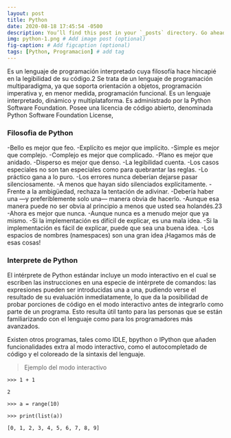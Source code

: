 ```yaml
---
layout: post
title: Python
date: 2020-08-18 17:45:54 -0500
description: You’ll find this post in your `_posts` directory. Go ahead and edit it and re-build the site to see your changes. # Add post description (optional)
img: python-1.png # Add image post (optional)
fig-caption: # Add figcaption (optional)
tags: [Python, Programacion] # add tag
---
```


Es un lenguaje de programación interpretado cuya filosofía hace hincapié en la legibilidad de su código.2​ Se trata de un lenguaje de programación multiparadigma, ya que soporta orientación a objetos, programación imperativa y, en menor medida, programación funcional. Es un lenguaje interpretado, dinámico y multiplataforma.
Es administrado por la Python Software Foundation. Posee una licencia de código abierto, denominada Python Software Foundation License,

### Filosofia de Python
>
-Bello es mejor que feo.
-Explícito es mejor que implícito.
-Simple es mejor que complejo.
-Complejo es mejor que complicado.
-Plano es mejor que anidado.
-Disperso es mejor que denso.
-La legibilidad cuenta.
-Los casos especiales no son tan especiales como para quebrantar las reglas.
-Lo práctico gana a lo puro.
-Los errores nunca deberían dejarse pasar silenciosamente.
-A menos que hayan sido silenciados explícitamente.
-Frente a la ambigüedad, rechaza la tentación de adivinar.
-Debería haber una —y preferiblemente solo una— manera obvia de hacerlo.
-Aunque esa manera puede no ser obvia al principio a menos que usted sea holandés.23​
-Ahora es mejor que nunca.
-Aunque nunca es a menudo mejor que ya mismo.
-Si la implementación es difícil de explicar, es una mala idea.
-Si la implementación es fácil de explicar, puede que sea una buena idea.
-Los espacios de nombres (namespaces) son una gran idea ¡Hagamos más de esas cosas!
>
### Interprete de Python
El intérprete de Python estándar incluye un modo interactivo en el cual se escriben las instrucciones en una especie de intérprete de comandos: las expresiones pueden ser introducidas una a una, pudiendo verse el resultado de su evaluación inmediatamente, lo que da la posibilidad de probar porciones de código en el modo interactivo antes de integrarlo como parte de un programa. Esto resulta útil tanto para las personas que se están familiarizando con el lenguaje como para los programadores más avanzados.

Existen otros programas, tales como IDLE, bpython o IPython que añaden funcionalidades extra al modo interactivo, como el autocompletado de código y el coloreado de la sintaxis del lenguaje.

> Ejemplo del modo interactivo

    >>> 1 + 1
    
    2
    
    >>> a = range(10)
    
    >>> print(list(a))
    
    [0, 1, 2, 3, 4, 5, 6, 7, 8, 9]
    

